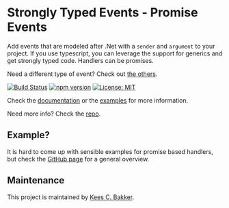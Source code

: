 # Strongly Typed Events - Promise Events
Add events that are modeled after .Net with a `sender` and `argument` to your project. If you use typescript, you can leverage the support for generics and get strongly typed code. Handlers can be promises.

Need a different type of event? Check out <a href="https://www.npmjs.com/package/strongly-typed-events">the others</a>.

[![Build Status](https://travis-ci.org/KeesCBakker/Strongly-Typed-Events-for-TypeScript.svg?branch=master)](https://travis-ci.org/KeesCBakker/Strongly-Typed-Events-for-TypeScript)
[![npm version](https://badge.fury.io/js/ste-signals.svg)](https://badge.fury.io/js/ste-signals)
[![License: MIT](https://img.shields.io/badge/License-MIT-yellow.svg)](https://opensource.org/licenses/MIT)

Check the <a href="https://github.com/KeesCBakker/Strongly-Typed-Events-for-TypeScript/tree/master/documentation">documentation</a> or the <a href="https://github.com/KeesCBakker/Strongly-Typed-Events-for-TypeScript/tree/master/examples">examples</a> for more information.

Need more info? Check the <a href="https://github.com/KeesCBakker/Strongly-Typed-Events-for-TypeScript">repo</a>.

## Example?
It is hard to come up with sensible examples for promise based handlers, but check the <a href="https://github.com/KeesCBakker/Strongly-Typed-Events-for-TypeScript">GitHub page</a> for a general overview.

## Maintenance
This project is maintained by <a href="https://keestalkstech.com/">Kees C. Bakker</a>.